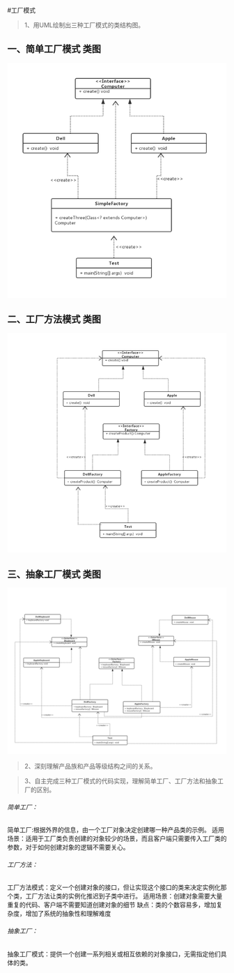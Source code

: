 #工厂模式

> 1、用UML绘制出三种工厂模式的类结构图。

## 一、简单工厂模式 类图
  ![简单工厂类图](src/resources/images/简单工厂类图.png)
## 二、工厂方法模式 类图
  ![工厂方法类图](src/resources/images/工厂方法类图.png)
## 三、抽象工厂模式 类图
  ![抽象工厂类图](src/resources/images/抽象工厂类图.png)
> 2、深刻理解产品族和产品等级结构之间的关系。

> 3、自主完成三种工厂模式的代码实现，理解简单工厂、工厂方法和抽象工厂的区别。
###### 简单工厂：
简单工厂:根据外界的信息，由一个工厂对象决定创建哪一种产品类的示例。
适用场景：适用于工厂类负责创建的对象较少的场景，而且客户端只需要传入工厂类的参数，对于如何创建对象的逻辑不需要关心。

###### 工厂方法：
工厂方法模式：定义一个创建对象的接口，但让实现这个接口的类来决定实例化那个类，工厂方法让类的实例化推迟到子类中进行。
适用场景：创建对象需要大量重复的代码、客户端不需要知道创建对象的细节
缺点：类的个数容易多，增加复杂度，增加了系统的抽象性和理解难度

###### 抽象工厂：
抽象工厂模式：提供一个创建一系列相关或相互依赖的对象接口，无需指定他们具体的类。












